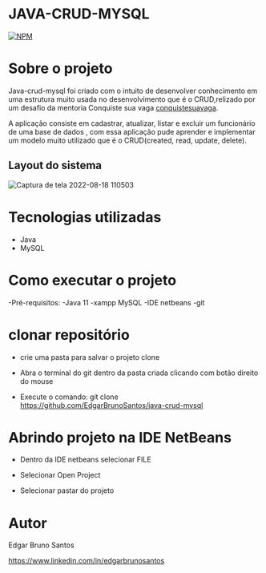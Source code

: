 # JAVA-CRUD-MYSQL
[![NPM](https://img.shields.io/npm/l/react)](https://github.com/EdgarBrunoSantos/java-crud-mysql/blob/main/license) 

# Sobre o projeto

Java-crud-mysql foi criado com o intuito de desenvolver conhecimento em uma estrutura muito usada no desenvolvimento que é o CRUD,relizado por um desafio da
mentoria Conquiste sua vaga [conquistesuavaga](https://conquistesuavaga.com).

A aplicação consiste em cadastrar, atualizar, listar e excluir um funcionário de uma base de dados , com essa aplicação pude aprender e implementar um modelo muito 
utilizado que é o CRUD(created, read, update, delete).

## Layout do sistema 
![Captura de tela 2022-08-18 110503](https://user-images.githubusercontent.com/109932073/185415517-28d76637-0310-42c2-8ca7-41255d9f08fd.png)

# Tecnologias utilizadas
- Java
- MySQL

# Como executar o projeto

-Pré-requisitos:
-Java 11
-xampp MySQL
-IDE netbeans
-git 


# clonar repositório
- crie uma pasta para salvar o projeto clone

- Abra o terminal do git dentro da pasta criada clicando com botão direito do mouse

- Execute o comando: git clone https://github.com/EdgarBrunoSantos/java-crud-mysql

# Abrindo projeto na IDE NetBeans

- Dentro da IDE netbeans selecionar FILE

- Selecionar Open Project 

- Selecionar pastar do projeto


# Autor

Edgar Bruno Santos

https://www.linkedin.com/in/edgarbrunosantos

